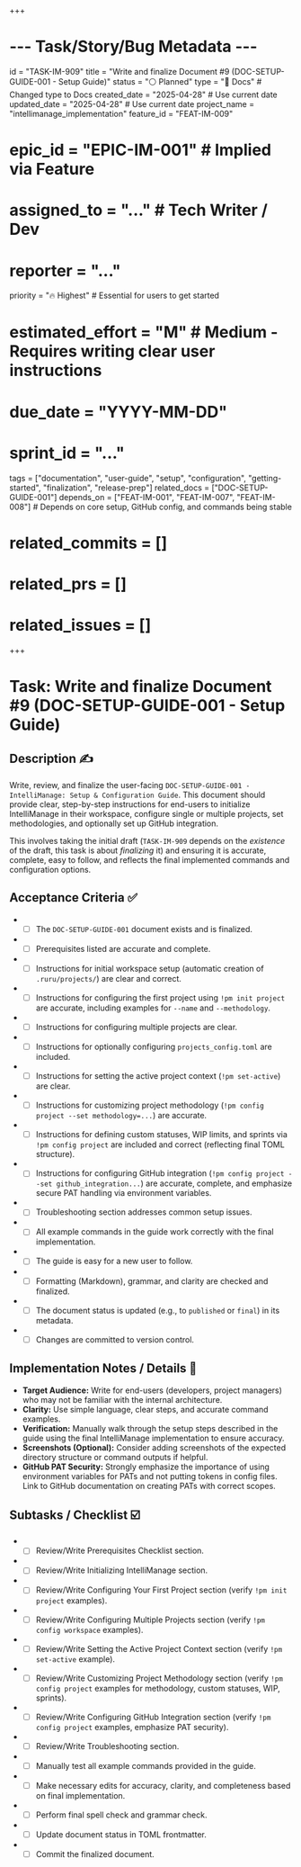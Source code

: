 +++
# --- Task/Story/Bug Metadata ---
id = "TASK-IM-909"
title = "Write and finalize Document #9 (DOC-SETUP-GUIDE-001 - Setup Guide)"
status = "⚪️ Planned"
type = "📖 Docs" # Changed type to Docs
created_date = "2025-04-28" # Use current date
updated_date = "2025-04-28" # Use current date
project_name = "intellimanage_implementation"
feature_id = "FEAT-IM-009"
# epic_id = "EPIC-IM-001" # Implied via Feature
# assigned_to = "..." # Tech Writer / Dev
# reporter = "..."
priority = "🔥 Highest" # Essential for users to get started
# estimated_effort = "M" # Medium - Requires writing clear user instructions
# due_date = "YYYY-MM-DD"
# sprint_id = "..."
tags = ["documentation", "user-guide", "setup", "configuration", "getting-started", "finalization", "release-prep"]
related_docs = ["DOC-SETUP-GUIDE-001"]
depends_on = ["FEAT-IM-001", "FEAT-IM-007", "FEAT-IM-008"] # Depends on core setup, GitHub config, and commands being stable
# related_commits = []
# related_prs = []
# related_issues = []
+++

# Task: Write and finalize Document #9 (DOC-SETUP-GUIDE-001 - Setup Guide)

## Description ✍️

Write, review, and finalize the user-facing `DOC-SETUP-GUIDE-001 - IntelliManage: Setup & Configuration Guide`. This document should provide clear, step-by-step instructions for end-users to initialize IntelliManage in their workspace, configure single or multiple projects, set methodologies, and optionally set up GitHub integration.

This involves taking the initial draft (`TASK-IM-909` depends on the *existence* of the draft, this task is about *finalizing* it) and ensuring it is accurate, complete, easy to follow, and reflects the final implemented commands and configuration options.

## Acceptance Criteria ✅

*   - [ ] The `DOC-SETUP-GUIDE-001` document exists and is finalized.
*   - [ ] Prerequisites listed are accurate and complete.
*   - [ ] Instructions for initial workspace setup (automatic creation of `.ruru/projects/`) are clear and correct.
*   - [ ] Instructions for configuring the first project using `!pm init project` are accurate, including examples for `--name` and `--methodology`.
*   - [ ] Instructions for configuring multiple projects are clear.
*   - [ ] Instructions for optionally configuring `projects_config.toml` are included.
*   - [ ] Instructions for setting the active project context (`!pm set-active`) are clear.
*   - [ ] Instructions for customizing project methodology (`!pm config project --set methodology=...`) are accurate.
*   - [ ] Instructions for defining custom statuses, WIP limits, and sprints via `!pm config project` are included and correct (reflecting final TOML structure).
*   - [ ] Instructions for configuring GitHub integration (`!pm config project --set github_integration...`) are accurate, complete, and emphasize secure PAT handling via environment variables.
*   - [ ] Troubleshooting section addresses common setup issues.
*   - [ ] All example commands in the guide work correctly with the final implementation.
*   - [ ] The guide is easy for a new user to follow.
*   - [ ] Formatting (Markdown), grammar, and clarity are checked and finalized.
*   - [ ] The document status is updated (e.g., to `published` or `final`) in its metadata.
*   - [ ] Changes are committed to version control.

## Implementation Notes / Details 📝

*   **Target Audience:** Write for end-users (developers, project managers) who may not be familiar with the internal architecture.
*   **Clarity:** Use simple language, clear steps, and accurate command examples.
*   **Verification:** Manually walk through the setup steps described in the guide using the final IntelliManage implementation to ensure accuracy.
*   **Screenshots (Optional):** Consider adding screenshots of the expected directory structure or command outputs if helpful.
*   **GitHub PAT Security:** Strongly emphasize the importance of using environment variables for PATs and not putting tokens in config files. Link to GitHub documentation on creating PATs with correct scopes.

## Subtasks / Checklist ☑️

*   - [ ] Review/Write Prerequisites Checklist section.
*   - [ ] Review/Write Initializing IntelliManage section.
*   - [ ] Review/Write Configuring Your First Project section (verify `!pm init project` examples).
*   - [ ] Review/Write Configuring Multiple Projects section (verify `!pm config workspace` examples).
*   - [ ] Review/Write Setting the Active Project Context section (verify `!pm set-active` example).
*   - [ ] Review/Write Customizing Project Methodology section (verify `!pm config project` examples for methodology, custom statuses, WIP, sprints).
*   - [ ] Review/Write Configuring GitHub Integration section (verify `!pm config project` examples, emphasize PAT security).
*   - [ ] Review/Write Troubleshooting section.
*   - [ ] Manually test all example commands provided in the guide.
*   - [ ] Make necessary edits for accuracy, clarity, and completeness based on final implementation.
*   - [ ] Perform final spell check and grammar check.
*   - [ ] Update document status in TOML frontmatter.
*   - [ ] Commit the finalized document.